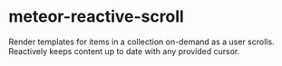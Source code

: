# meteor-reactive-scroll
Render templates for items in a collection on-demand as a user scrolls. Reactively keeps content up to date with any provided cursor.
